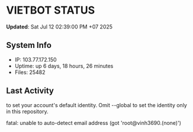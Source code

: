 # VIETBOT STATUS
**Updated**: Sat Jul 12 02:39:00 PM +07 2025

## System Info
- IP: 103.77.172.150
- Uptime: up 6 days, 18 hours, 26 minutes
- Files: 25482

## Last Activity

to set your account's default identity.
Omit --global to set the identity only in this repository.

fatal: unable to auto-detect email address (got 'root@vinh3690.(none)')
